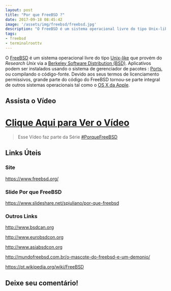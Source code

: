 ```yaml
---
layout: post
title: "Por que FreeBSD ?"
date: 2017-09-18 08:45:42
image: '/assets/img/freebsd/freebsd.jpg'
description: "O FreeBSD é um sistema operacional livre do tipo Unix-like que provém do Research Unix via a Berkeley Software Distribution (BSD)."
tags:
- freebsd
- terminalroottv
---
```


O [FreeBSD](https://www.freebsd.org/) é um sistema operacional livre do tipo [Unix-like](http://terminalroot.com.br/2016/11/blog-linux-unix.html) que provém do _Research Unix_ via a [Berkeley Software Distribution (BSD)](http://www.bsd.org/). Aplicativos podem ser instalados usando o sistema de gerenciador de pacotes : [Ports](https://www.freebsd.org/ports/), ou compilando o código-fonte. Devido aos seus termos de licenciamento permissivos, grande parte do código do FreeBSD tornou-se parte integral de outros sistemas operacionais tal como o [OS X da Apple](http://www.apple.com/macosx).

## Assista o Vídeo

# [Clique Aqui para Ver o Vídeo](https://www.youtube.com/watch?v=hftefBW0bmM)


> Esse Vídeo faz parte da Série [#PorqueFreeBSD](https://goo.gl/bf2pHB)

## Links Úteis

### Site
<https://www.freebsd.org/>

### Slide Por que FreeBSD
<https://www.slideshare.net/spjuliano/por-que-freebsd>

### Outros Links

<http://www.bsdcan.org>

<http://www.eurobsdcon.org>

<http://www.asiabsdcon.org>

<http://mundofreebsd.com.br/o-mascote-do-freebsd-e-um-demonio/>

<https://pt.wikipedia.org/wiki/FreeBSD>

## Deixe seu comentário!

<script async src="https://pagead2.googlesyndication.com/pagead/js/adsbygoogle.js"></script>

<!-- Informat -->
<ins class="adsbygoogle"
 style="display:block"
 data-ad-client="ca-pub-2838251107855362"
 data-ad-slot="2327980059"
 data-ad-format="auto"
 data-full-width-responsive="true"></ins>

<script>
(adsbygoogle = window.adsbygoogle || []).push({});
</script>



